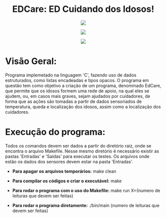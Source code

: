 <h1 align="center"> EDCare: ED Cuidando dos Idosos! </h1>
<p align="center">
<img src="http://img.shields.io/static/v1?label=VERSAO&message=v0.0.0&color=blue&style=for-the-badge"/>
</p>
<p align="center">
<img src="http://img.shields.io/static/v1?label=code_quality&message=C&color=res&style=for-the-badge"/>
</p>
<p align="center">
<img src="http://img.shields.io/static/v1?label=STATUS&message=CONCLUIDO&color=GREEN&style=for-the-badge"/>
</p>

# Visão Geral:
  Programa implemetado na linguagem 'C', fazendo uso de dados estruturados, como listas encadeadas e tipos opacos.
  O programa em questão tem como objetivo a criação de um programa,
denominado EdCare, que permite que os idosos formem uma rede de apoio, na qual
eles se ajudem, ou, em casos mais graves, sejam ajudados por cuidadores, de forma
que as ações são tomadas a partir de dados sensoriados de temperatura, queda e
localização dos idosos, assim como a localização dos cuidadores.

# Execução do programa:
  Todos os comandos devem ser dados a partir do diretório raiz, onde se encontra o arquivo Makefile.
Nesse mesmo diretório é necessário existir as pastas 'Entradas' e 'Saidas' para executar os testes.
Os arquivos onde estão os dados dos sensores devem estar na pasta 'Entradas'.
- **Para apagar os arquivos temporários:**
make clean
- **Para compilar os códigos e criar o executável:**
make

- **Para rodar o programa com o uso do Makefile:**
make run X=(numero de leituras que devem ser feitas)

- **Para rodar o programa diretamente:**
./bin/main (numero de leituras que devem ser feitas)


